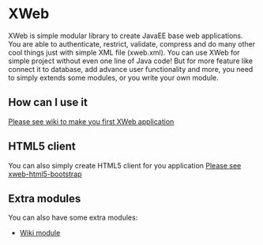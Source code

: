 # XWeb

XWeb is simple modular library to create JavaEE base web applications. You are able to authenticate, restrict, validate, compress and do many other cool things just with simple XML file (xweb.xml). You can use XWeb for simple project without even one line of Java code! But for more feature like connect it to database, add advance user functionality and more, you need to simply extends some modules, or you write your own module.

## How can I use it
[Please see wiki to make you first XWeb application](https://github.com/abdollahpour/xweb/wiki)

## HTML5 client
You can also simply create HTML5 client for you application
[Please see xweb-html5-bootstrap](https://github.com/abdollahpour/xweb-html5-bootstrap)

## Extra modules
You can also have some extra modules:
* [Wiki module](https://github.com/abdollahpour/xweb-wiki)
